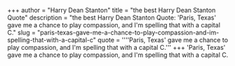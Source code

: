 +++
author = "Harry Dean Stanton"
title = "the best Harry Dean Stanton Quote"
description = "the best Harry Dean Stanton Quote: 'Paris, Texas' gave me a chance to play compassion, and I'm spelling that with a capital C."
slug = "paris-texas-gave-me-a-chance-to-play-compassion-and-im-spelling-that-with-a-capital-c"
quote = ''''Paris, Texas' gave me a chance to play compassion, and I'm spelling that with a capital C.'''
+++
'Paris, Texas' gave me a chance to play compassion, and I'm spelling that with a capital C.

